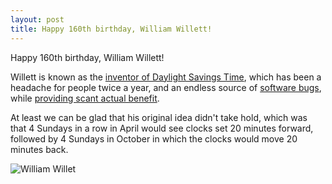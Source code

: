 ```yaml
---
layout: post
title: Happy 160th birthday, William Willett!
---
```


Happy 160th birthday, William Willett!

Willett is known as the [inventor of Daylight Savings Time](https://en.wikipedia.org/wiki/William_Willett), which has
been a headache for people twice a year, and an endless source of 
[software bugs](http://www.cnet.com/news/wake-up-to-the-daylight-saving-bug/), 
while [providing scant actual benefit](http://www.forbes.com/sites/tomzeller/2015/03/06/daylight-savings-time-negligible-energy-savings-possibly-deadly/#3e3da19841a3).

At least we can be glad that his original idea didn't take hold, which was that 4 Sundays in a row in April would see
clocks set 20 minutes forward, followed by 4 Sundays in October in which the clocks would move 20 minutes back.

![William Willet](https://upload.wikimedia.org/wikipedia/commons/9/98/William-Willett.jpg)
